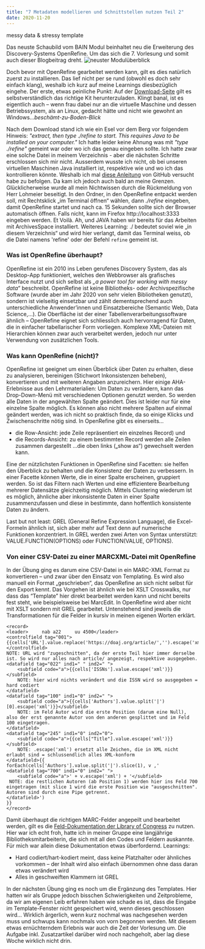 ```yaml
---
title: "7 Metadaten modellieren und Schnittstellen nutzen Teil 2"
date: 2020-11-20
---
```

messy data & stressy template

Das neuste Schaubild vom BAIN Modul beinhaltet neu die Erweiterung des Discovery-Systems OpenRefine. Um das sich die 7. Vorlesung und somit auch dieser Blogbeitrag dreht.
![neuster Modulüberblick](https://pad.gwdg.de/uploads/upload_3397b1411b4205df59374eff374e81a8.png)

Doch bevor mit OpenRefine gearbeitet werden kann, gilt es dies natürlich zuerst zu installieren. Das lief nicht per se rund (obwohl es doch sehr einfach klang), weshalb ich kurz auf meine Learnings diesbezüglich eingehe. Der erste, etwas peinliche Punkt: Auf der [Download-Seite](https://openrefine.org/download.html) gilt es selbstverständlich das richtige Kit herunterzuladen. Klingt banal, ist es eigentlich auch – wenn frau dabei nur an die virtuelle Maschine und dessen Betriebssystem, als an Linux, gedacht hätte und nicht wie gewohnt an Windows…*beschämt-zu-Boden-Blick*

Nach dem Download stand ich wie ein Esel vor dem Berg vor folgendem Hinweis:
_"extract, then type ./refine to start. This requires Java to be installed on your computer."_
Ich hatte leider keine Ahnung was mit _"type ./refine"_ gemeint war oder wo ich das genau eingeben sollte. Ich hatte zwar eine solche Datei in meinem Verzeichnis - aber die nächsten Schritte erschlossen sich mir nicht. Ausserdem wusste ich nicht, ob bei unseren virtuellen Maschinen Java installiert ist, respektive wie und wo ich das kontrollieren könnte. Weshalb ich mal [diese Anleitung](https://github.com/OpenRefine/OpenRefine/wiki/Installation-Instructions) von GitHub versucht habe zu befolgen. Da kam ich jedoch auch bald an meine Grenzen. Glücklicherweise wurde all mein Nichtwissen durch die Rückmeldung von Herr Lohmeier beseitigt. In den Ordner, in den OpenRefine entpackt werden soll, mit Rechtsklick „im Terminal öffnen“ wählen, dann _./refine_ eingeben, damit OpenRefine startet und nach ca. 15 Sekunden sollte sich der Browser automatisch öffnen. Falls nicht, kann im Firefox http://localhost:3333 eingeben werden. Et Voilà. Ah, und JAVA haben wir bereits für das Arbeiten mit ArchivesSpace installiert. 
Weiteres Learning: ./ bedeutet soviel wie „in diesem Verzeichnis“ und wird hier verlangt, damit das Terminal weiss, ob die Datei namens 'refine' oder der Befehl ```refine``` gemeint ist. 

### Was ist OpenRefine überhaupt?
OpenRefine ist ein 2010 ins Leben gerufenes Discovery System, das als Desktop-App funktioniert, welches den Webbrowser als grafisches Interface nutzt und sich selbst als _„a power tool for working with messy data“_ beschreibt. OpenRefine ist keine Bibliotheks- oder Archivspezifische Software (wurde aber im Jahr 2020 von sehr vielen Bibliotheken genutzt), sondern ist vielseitig einsetzbar und zählt dementsprechend auch unterschiedliche Anwender’innen und Einsatzbereiche (Semantic Web, Data Science,…). Die Oberfläche ist der einer Tabellenverarbeitungssoftware ähnlich – OpenRefine eignet sich schliesslich auch hervorragend für Daten, die in einfacher tabellarischer Form vorliegen. Komplexe XML-Dateien mit Hierarchien können zwar auch verarbeitet werden, jedoch nur unter Verwendung von zusätzlichen Tools. 

### Was kann OpenRefine (nicht)?
OpenRefine ist geeignet um einen Überblick über Daten zu erhalten, diese zu analysieren, bereinigen (Stichwort Inkonsistenzen beheben), konvertieren und mit weiteren Angaben anzureichern. Hier einige AHA-Erlebnisse aus den Lehrmaterialien:
Um Daten zu verändern, kann das Drop-Down-Menü mit verschiedenen Optionen genutzt werden. So werden alle Daten in der angewählten Spalte geändert. Dies ist leider nur für eine einzelne Spalte möglich. Es können also nicht mehrere Spalten auf einmal geändert werden, was ich nicht so praktisch finde, da so einige Klicks und Zwischenschritte nötig sind.
In OpenRefine gibt es einerseits...  
+ die Row-Ansicht: jede Zeile repräsentiert ein einzelnes Record) und 
+ die Records-Ansicht: zu einem bestimmten Record werden alle Zeilen zusammen dargestellt
...die oben links („show as“) gewechselt werden kann. 

Eine der nützlichsten Funktionen in OpenRefine sind Facetten: sie helfen den Überblick zu behalten und die Konsistenz der Daten zu verbessern. In einer Facette können Werte, die in einer Spalte erscheinen, gruppiert werden. So ist das Filtern nach Werten und eine effizientere Bearbeitung mehrerer Datensätze gleichzeitig möglich. Mittels Clustering wiederum ist es möglich, ähnliche aber inkonsistente Daten in einer Spalte zusammenzufassen und diese in bestimmte, dann hoffentlich konsistente Daten zu ändern.

Last but not least: 
GREL (General Refine Expression Language), die Excel-Formeln ähnlich ist, sich aber mehr auf Text denn auf numerische Funktionen konzentriert. In GREL werden zwei Arten von Syntax unterstützt: VALUE.FUNCTION(OPTIONS) oder FUNCTION(VALUE, OPTIONS).

### Von einer CSV-Datei zu einer MARCXML-Datei mit OpenRefine
In der Übung ging es darum eine CSV-Datei in ein MARC-XML Format zu konvertieren – und zwar über den Einsatz von Templating. Es wird also manuell ein Format „geschrieben“, das OpenRefine an sich nicht selbst für den Export kennt. Das Vorgehen ist ähnlich wie bei XSLT Crosswalks, nur dass das “Template” hier direkt bearbeitet werden kann und nicht bereits fest steht, wie beispielsweise bei MarcEdit. In OpenRefine wird aber nicht mit XSLT sondern mit GREL gearbeitet. Untenstehend sind jeweils die Transformationen für die Felder in kursiv in meinen eigenen Worten erklärt.

```
<record>
<leader>     nab a22     uu 4500</leader>
<controlfield tag="001">{{cells['URL'].value.replace('https://doaj.org/article/','').escape('xml')}}</controlfield> 
NOTE: URL wird "zugeschnitten", da der erste Teil hier immer derselbe ist. So wird nur alles nach article/ angezeigt, respektive ausgegeben.
<datafield tag="022" ind1=" " ind2=" ">
    <subfield code="a">{{cells['ISSNs'].value.escape('xml')}}</subfield> 
    NOTE: hier wird nichts verändert und die ISSN wird so ausgegeben = hard codiert
</datafield>
<datafield tag="100" ind1="0" ind2=" ">
    <subfield code="a">{{cells['Authors'].value.split('|')[0].escape('xml')}}</subfield> 
    NOTE: im Feld Autor wird die erste Position (darum eine Null), also der erst genannte Autor von den anderen gesplittet und im Feld 100 eingetragen.
</datafield>
<datafield tag="245" ind1="0" ind2="0">
    <subfield code="a">{{cells["Title"].value.escape('xml')}}</subfield> 
    NOTE: .escape('xml') ersetzt alle Zeichen, die in XML nicht erlaubt sind = schlussendlich alles XML-konform
</datafield>{{
forEach(cells['Authors'].value.split('|').slice(1), v ,' 
<datafield tag="700" ind1="0" ind2=" ">
    <subfield code="a">' + v.escape('xml') + '</subfield>
 NOTE: die restlichen Autoren (ab Position 1) werden hier ins Feld 700 eingetragen (mit slice 1 wird die erste Position wie "ausgeschnitten". Autoren sind durch eine Pipe getrennt.
</datafield>')
}}
</record> 
``` 

Damit überhaupt die richtigen MARC-Felder angepeilt und bearbeitet werden, gilt es die [Feld-Dokumentation der Library of Congress](https://www.loc.gov/marc/bibliographic/) zu nutzen. Hier war ich echt froh, hatte ich in meiner Gruppe eine langjährige Bibliotheksmitarbeiterin, die sich mit all den Codes und Feldern auskannte. Für mich war allein diese Dokumentation etwas überfordernd. 
Learnings: 
-	Hard codiert/hart-kodiert meint, dass keine Platzhalter oder ähnliches vorkommen – der Inhalt wird also einfach übernommen ohne dass daran etwas verändert wird 
-	Alles in geschweiften Klammern ist GREL 

In der nächsten Übung ging es noch um die Ergänzung des Templates. Hier hatten wir als Gruppe jedoch bisschen Schwierigkeiten und Zeitprobleme, da wir am eigenen Leib erfahren haben wie schade es ist, dass die Eingabe im Template-Fenster nicht gespeichert wird, wenn dieses geschlossen wird… Wirklich ärgerlich, wenn kurz nochmal was nachgesehen werden muss und schwups kann nochmals von vorn begonnen werden. 
Mit diesem etwas ernüchterndem Erlebnis war auch die Zeit der Vorlesung um. Die Aufgabe inkl. Zusatzartikel darüber wird noch nachgeholt, aber lag diese Woche wirklich nicht drin.

